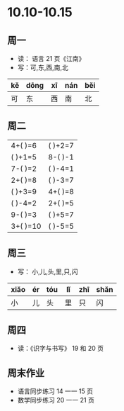 # 10.10-10.15

## 周一

- 读： 语言 21 页《江南》
- 写：可,东,西,南,北

| kě  | dōng | xī  | nán | běi |
| --- | ---- | --- | --- | --- |
| 可  | 东   | 西  | 南  | 北  |

## 周二

|          |         |
| -------- | ------- |
| 4+( )=6  | ( )+2=7 |
| ( )+1=5  | 8-( )-1 |
| 7-( )=2  | ( )-4=1 |
| 2+( )=8  | ( )-3=7 |
| ( )+3=9  | 4+( )=8 |
| ( )-4=2  | 2+( )=5 |
| 9-( )=3  | ( )+5=7 |
| 3+( )=10 | ( )-5=5 |

## 周三

- 写： 小,儿,头,里,只,闪

| xiǎo | ér  | tóu | lǐ  | zhī | shǎn |
| ---- | --- | --- | --- | --- | ---- |
| 小   | 儿  | 头  | 里  | 只  | 闪   |

## 周四

- 读：《识字与书写》 19 和 20 页

## 周末作业

- 语言同步练习 14 一一 15 页
- 数学同步练习 20 一一 21 页
